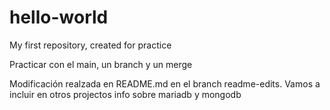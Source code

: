 # hello-world
My first repository, created for practice

Practicar con el main, un branch y un merge

Modificación realzada en README.md en el branch readme-edits.
Vamos a incluir en otros projectos info sobre mariadb y mongodb
